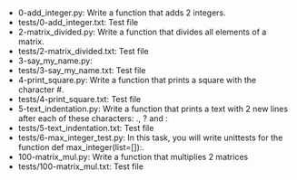 ###
- 0-add_integer.py: Write a function that adds 2 integers.
- tests/0-add_integer.txt: Test file
- 2-matrix_divided.py: Write a function that divides all elements of a matrix.
- tests/2-matrix_divided.txt: Test file
- 3-say_my_name.py:
- tests/3-say_my_name.txt: Test file
- 4-print_square.py: Write a function that prints a square with the character #.
- tests/4-print_square.txt: Test file
- 5-text_indentation.py: Write a function that prints a text with 2 new lines after each of these characters: ., ? and :
- tests/5-text_indentation.txt: Test file
- tests/6-max_integer_test.py: In this task, you will write unittests for the function def max_integer(list=[]):.
- 100-matrix_mul.py: Write a function that multiplies 2 matrices
- tests/100-matrix_mul.txt: Test file
